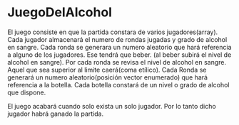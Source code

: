 # JuegoDelAlcohol

El juego consiste en que la partida constara de varios jugadores(array).
Cada jugador almacenará el numero de rondas jugadas y grado de alcohol  en sangre.
Cada ronda se generara un numero aleatorio que hará referencia a alguno de los jugadores.
Ese tendrá que beber. (al beber subirá el nivel de alcohol en sangre).
Por cada ronda se revisa el nivel de alcohol en sangre.
Aquel que sea superior al limite caerá(coma etílico).
Cada Ronda se generará un numero aleatorio(posición vector enumerado) que hará referencia a la botella.
Cada botella constará de un nivel o grado de alcohol que dispone.

El juego acabará cuando solo exista un solo jugador. Por lo tanto dicho jugador habrá ganado la partida.
